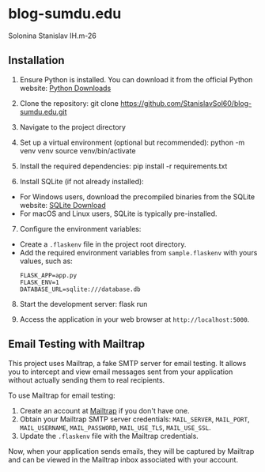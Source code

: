 # blog-sumdu.edu
Solonina Stanislav IH.m-26

## Installation
1. Ensure Python is installed. You can download it from the official Python website: [Python Downloads](https://www.python.org/downloads/)

2. Clone the repository:
git clone https://github.com/StanislavSol60/blog-sumdu.edu.git

3. Navigate to the project directory

4. Set up a virtual environment (optional but recommended):
python -m venv venv
source venv/bin/activate

5. Install the required dependencies:
pip install -r requirements.txt

6. Install SQLite (if not already installed):
- For Windows users, download the precompiled binaries from the SQLite website: [SQLite Download](https://www.sqlite.org/download.html)
- For macOS and Linux users, SQLite is typically pre-installed.

7. Configure the environment variables:
- Create a `.flaskenv` file in the project root directory.
- Add the required environment variables from `sample.flaskenv` with yours values, such as:
  ```
  FLASK_APP=app.py
  FLASK_ENV=1
  DATABASE_URL=sqlite:///database.db
  ```

8. Start the development server:
flask run

9. Access the application in your web browser at `http://localhost:5000`.


## Email Testing with Mailtrap
This project uses Mailtrap, a fake SMTP server for email testing. It allows you to intercept and view email messages sent from your application without actually sending them to real recipients.

To use Mailtrap for email testing:
1. Create an account at [Mailtrap](https://mailtrap.io/) if you don't have one.
2. Obtain your Mailtrap SMTP server credentials: `MAIL_SERVER`, `MAIL_PORT`, `MAIL_USERNAME`, `MAIL_PASSWORD`, `MAIL_USE_TLS`, `MAIL_USE_SSL`.
3. Update the `.flaskenv` file with the Mailtrap credentials.

Now, when your application sends emails, they will be captured by Mailtrap and can be viewed in the Mailtrap inbox associated with your account.